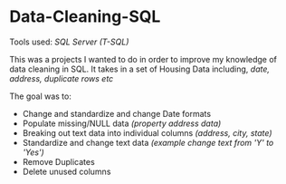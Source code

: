 # Data-Cleaning-SQL

Tools used: _SQL Server (T-SQL)_

This was a projects I wanted to do in order to improve my knowledge of data cleaning in SQL.
It takes in a set of Housing Data including, _date, address, duplicate rows etc_

The goal was to:
- Change and standardize and change Date formats
- Populate missing/NULL data _(property address data)_
- Breaking out text data into individual columns _(address, city, state)_
- Standardize and change text data _(example change text from 'Y' to 'Yes')_
- Remove Duplicates
- Delete unused columns
